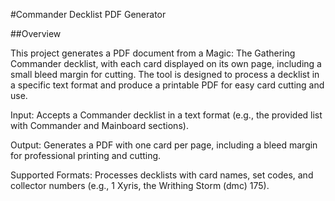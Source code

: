 #Commander Decklist PDF Generator

##Overview

This project generates a PDF document from a Magic: The Gathering Commander decklist, with each card displayed on its own page, including a small bleed margin for cutting. The tool is designed to process a decklist in a specific text format and produce a printable PDF for easy card cutting and use.

Input: Accepts a Commander decklist in a text format (e.g., the provided list with Commander and Mainboard sections).

Output: Generates a PDF with one card per page, including a bleed margin for professional printing and cutting.

Supported Formats: Processes decklists with card names, set codes, and collector numbers (e.g., 1 Xyris, the Writhing Storm (dmc) 175).
